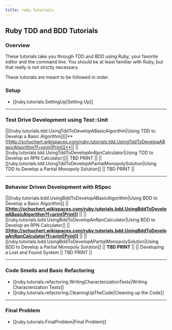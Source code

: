 ```yaml
---
title: ruby.Tutorials
---
```

## Ruby TDD and BDD Tutorials

### Overview
These tutorials take you through TDD and BDD using Ruby, your favorite editor and the command line. You should be at least familiar with Ruby, but that really is not strictly necessary.

These tutorials are meant to be followed in order.

### Setup
* [[ruby.tutorials.SettingUp|Setting Up]]

----

### Test Drive Development using Test::Unit
||[[ruby.tutorials.tdd.UsingTddToDevelopABasicAlgorithm|Using TDD to Develop a Basic Algorithm]]||**[[http://schuchert.wikispaces.com/ruby.tutorials.tdd.UsingTddToDevelopABasicAlgorithm?f=print|Print]]**||
||[[ruby.tutorials.tdd.UsingTddToDevelopAnRpnCalculator|Using TDD to Develop an RPN Calculator]]|| TBD PRINT ||
||[[ruby.tutorials.tdd.UsingTddToDevelopAPartialMonopolySolution|Using TDD to Develop a Partial Monopoly Solution]] || TBD PRINT ||

----

### Behavior Driven Development with RSpec
||[[ruby.tutorials.bdd.UsingBddToDevelopABasicAlgorithm|Using BDD to Develop a Basic Algorithm]] || **[[http://schuchert.wikispaces.com/ruby.tutorials.bdd.UsingBddToDevelopABasicAlgorithm?f=print|Print]]** ||
||[[ruby.tutorials.bdd.UsingBddToDevelopAnRpnCalculator|Using BDD to Develop an RPN Calculator]]  || **[[http://schuchert.wikispaces.com/ruby.tutorials.bdd.UsingBddToDevelopAnRpnCalculator?f=print|Print]]** ||
||[[ruby.tutorials.bdd.UsingBddToDevelopAPartialMonopolySolution|Using BDD to Develop a Partial Monopoly Solution]] || **TBD PRINT** ||
|| Developing a Lost and Found System || TBD PRINT ||

----

### Code Smells and Basic Refactoring
* [[ruby.tutorials.refactoring.WritingCharacterizationTests|Writing Characterization Tests]]
* [[ruby.tutorials.refactoring.CleaningUpTheCode|Cleaning up the Code]]

----

### Final Problem
* [[ruby.tutorials.FinalProblem|Final Problem]]

